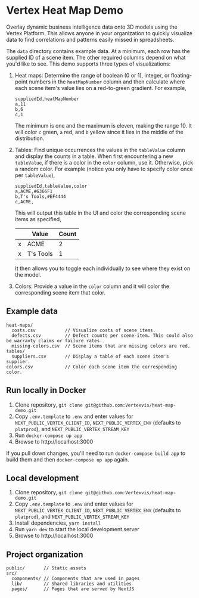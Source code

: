 # Vertex Heat Map Demo

Overlay dynamic business intelligence data onto 3D models using the Vertex Platform. This allows anyone in your organization to quickly visualize data to find correlations and patterns easily missed in spreadsheets.

The `data` directory contains example data. At a minimum, each row has the supplied ID of a scene item. The other required columns depend on what you'd like to see. This demo supports three types of visualizations:

1. Heat maps: Determine the range of boolean (0 or 1), integer, or floating-point numbers in the `heatMapNumber` column and then calculate where each scene item's value lies on a red-to-green gradient. For example,

   ```csv
   suppliedId,heatMapNumber
   a,11
   b,6
   c,1
   ```

   The minimum is one and the maximum is eleven, making the range 10. It will color `c` green, `a` red, and `b` yellow since it lies in the middle of the distribution.

1. Tables: Find unique occurrences the values in the `tableValue` column and display the counts in a table. When first encountering a new `tableValue`, if there is a color in the `color` column, use it. Otherwise, pick a random color. For example (notice you only have to specify color once per `tableValue`),

   ```csv
   suppliedId,tableValue,color
   a,ACME,#6366F1
   b,T's Tools,#EF4444
   c,ACME,
   ```

   This will output this table in the UI and color the corresponding scene items as specified,

   |     | Value     | Count |
   | --- | --------- | ----- |
   |  x  | ACME      | 2     |
   |  x  | T's Tools | 1     |

   It then allows you to toggle each individually to see where they exist on the model.

1. Colors: Provide a value in the `color` column and it will color the corresponding scene item that color.

## Example data

```text
heat-maps/
  costs.csv           // Visualize costs of scene items.
  defects.csv         // Defect counts per scene-item. This could also be warranty claims or failure rates.
  missing-colors.csv  // Scene items that are missing colors are red.
tables/
  suppliers.csv       // Display a table of each scene item's supplier.
colors.csv            // Color each scene item the corresponding color.
```

## Run locally in Docker

1. Clone repository, `git clone git@github.com:Vertexvis/heat-map-demo.git`
1. Copy `.env.template` to `.env` and enter values for `NEXT_PUBLIC_VERTEX_CLIENT_ID`, `NEXT_PUBLIC_VERTEX_ENV` (defaults to `platprod`), and `NEXT_PUBLIC_VERTEX_STREAM_KEY`
1. Run `docker-compose up app`
1. Browse to http://localhost:3000

If you pull down changes, you'll need to run `docker-compose build app` to build them and then `docker-compose up app` again.

## Local development

1. Clone repository, `git clone git@github.com:Vertexvis/heat-map-demo.git`
1. Copy `.env.template` to `.env` and enter values for `NEXT_PUBLIC_VERTEX_CLIENT_ID`, `NEXT_PUBLIC_VERTEX_ENV` (defaults to `platprod`), and `NEXT_PUBLIC_VERTEX_STREAM_KEY`
1. Install dependencies, `yarn install`
1. Run `yarn dev` to start the local development server
1. Browse to http://localhost:3000

## Project organization

```text
public/       // Static assets
src/
  components/ // Components that are used in pages
  lib/        // Shared libraries and utilities
  pages/      // Pages that are served by NextJS
```
